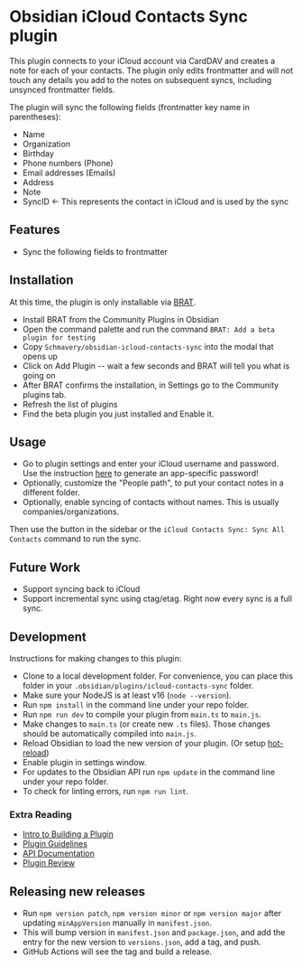 # Obsidian iCloud Contacts Sync plugin

This plugin connects to your iCloud account via CardDAV and creates a note for each of your contacts. The plugin only edits frontmatter
and will not touch any details you add to the notes on subsequent syncs, including unsynced frontmatter fields.

The plugin will sync the following fields (frontmatter key name in parentheses):

- Name
- Organization
- Birthday
- Phone numbers (Phone)
- Email addresses (Emails)
- Address
- Note
- SyncID <- This represents the contact in iCloud and is used by the sync

## Features

- Sync the following fields to frontmatter

## Installation

At this time, the plugin is only installable via [BRAT](https://tfthacker.com/BRAT).

- Install BRAT from the Community Plugins in Obsidian
- Open the command palette and run the command `BRAT: Add a beta plugin for testing`
- Copy `Schmavery/obsidian-icloud-contacts-sync` into the modal that opens up
- Click on Add Plugin -- wait a few seconds and BRAT will tell you what is going on
- After BRAT confirms the installation, in Settings go to the Community plugins tab.
- Refresh the list of plugins
- Find the beta plugin you just installed and Enable it.

## Usage

- Go to plugin settings and enter your iCloud username and password. Use the instruction [here]() to generate an app-specific password!
- Optionally, customize the "People path", to put your contact notes in a different folder.
- Optionally, enable syncing of contacts without names. This is usually companies/organizations.

Then use the button in the sidebar or the `iCloud Contacts Sync: Sync All Contacts` command to run the sync.

## Future Work

- Support syncing back to iCloud
- Support incremental sync using ctag/etag. Right now every sync is a full sync.

## Development

Instructions for making changes to this plugin:

- Clone to a local development folder. For convenience, you can place this folder in your `.obsidian/plugins/icloud-contacts-sync` folder.
- Make sure your NodeJS is at least v16 (`node --version`).
- Run `npm install` in the command line under your repo folder.
- Run `npm run dev` to compile your plugin from `main.ts` to `main.js`.
- Make changes to `main.ts` (or create new `.ts` files). Those changes should be automatically compiled into `main.js`.
- Reload Obsidian to load the new version of your plugin. (Or setup [hot-reload](https://github.com/pjeby/hot-reload))
- Enable plugin in settings window.
- For updates to the Obsidian API run `npm update` in the command line under your repo folder.
- To check for linting errors, run `npm run lint`.

### Extra Reading

- [Intro to Building a Plugin](https://docs.obsidian.md/Plugins/Getting+started/Build+a+plugin)
- [Plugin Guidelines](https://docs.obsidian.md/Plugins/Releasing/Plugin+guidelines)
- [API Documentation](https://github.com/obsidianmd/obsidian-api)
- [Plugin Review](https://github.com/obsidianmd/obsidian-releases/blob/master/plugin-review.md)

## Releasing new releases

- Run `npm version patch`, `npm version minor` or `npm version major` after updating `minAppVersion` manually in `manifest.json`.
- This will bump version in `manifest.json` and `package.json`, and add the entry for the new version to `versions.json`, add a tag, and push.
- GitHub Actions will see the tag and build a release.
